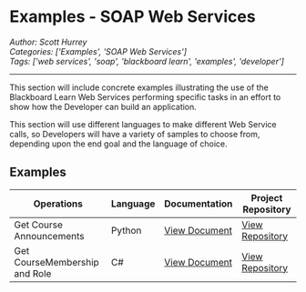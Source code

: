 # Examples - SOAP Web Services
*Author: Scott Hurrey*  
*Categories: ['Examples', 'SOAP Web Services']*  
*Tags: ['web services', 'soap', 'blackboard learn', 'examples', 'developer']*  
<hr />
This section will include concrete examples illustrating the use of the
Blackboard Learn Web Services performing specific tasks in an effort to show
how the Developer can build an application.

This section will use different languages to make different Web Service calls,
so Developers will have a variety of samples to choose from, depending upon
the end goal and the language of choice.

## Examples

Operations | Language | Documentation | Project Repository
---|---|---|---
Get Course Announcements | Python | [View Document](Get%20Course%20Announcements%20with%20SOAP%20and%20Python.md) | [View Repository](https://github.com/blackboard/BBDN-Web-Service-Python-Sample-Code)
Get CourseMembership and Role | C# | [View Document](Get%20CourseMembership%20and%20Role%20with%20SOAP%20and%20C#.md) | [View Repository](https://github.com/blackboard/BBDN-CSharp-WS-Sample)

